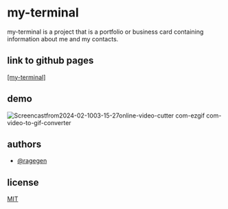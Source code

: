 
# my-terminal

my-terminal is a project that is a portfolio or business card containing information about me and my contacts.


## link to github pages
[[my-terminal]](https://ragegen.github.io/my-terminal/)

## demo

![Screencastfrom2024-02-1003-15-27online-video-cutter com-ezgif com-video-to-gif-converter](https://github.com/RageGen/my-terminal/assets/82442165/7f96ecb2-9a63-4370-902f-423d36c6193a)



## authors

- [@ragegen](https://www.github.com/ragegen)


## license

[MIT](https://choosealicense.com/licenses/mit/)

